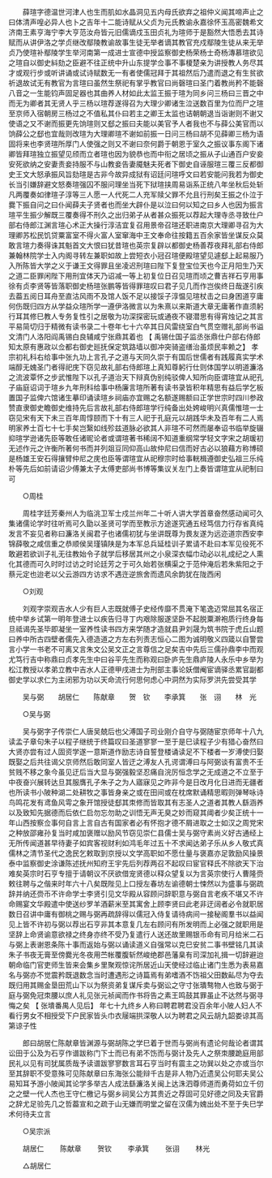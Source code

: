 <!-- { "loadSidebar": true } -->
　　薛瑄字德温世河津人也生而肌如水晶洞见五内母氏欲弃之祖仲义闻其啼声止之曰体清声喤必异人也卜之吉年十二能诗赋从父贞为元氏教谕永嘉徐怀玉高密魏希文济南王素亨海宁李大亨范汝舟皆元旧儒谪戍玉田贞礼为瑄师于是豁然大悟悉去其诗赋而从讲伊洛之学贞继改鄢陵教谕故事生徒无举者谪其教官充戍鄢陵生徒从来无举贞乃使瑄补鄢陵学生举河南第一成进士宣德中授监察御史杨荣杨士奇杨漙慕瑄欲见之瑄自以御史紏劾之臣避不往正统中升山东提学佥事不事榎楚亲为讲授教人务尽其才或观行步或听讲诵或试诗赋数无一有者使儒冠拜于其祖然后乃遣而退之有生贫欲祈退故试无有教官为言瑄曰虽然生祭祀有掌乎教官曰尚磬瑄曰圣门着教尚矜不能磬八音之一生能钧声固足器也其曲养人材如此太监王振于瑄为同乡问三杨曰三晋之中而无为卿者其无贤人乎三杨以瑄荐遂得召为大理少卿诸生泣送数百里为位而尸之瑄至京师入宿朝房三杨过之不值私其仆曰若主之卿王太监也诘朝朝退当诣谢则不谢又使语之又不谢而振更先饷瑄则又郄之振曰夫能以美官予人者我也不与薛公美官而以饷薛公之郄也宜哉则改瑄为大理卿瑄不谢如前振一日问三杨曰胡不见薛卿三杨为语固将来也李贤瑄所厚门人使强之则又不谢曰奈何爵于朝恩于室久之振议事东阁下诸卿皆拜瑄独立振望见颀而立者瑄也因为貌恭也而中衔之居顷之振从子山通百户安妾安死欲纳之安妻责妾持服不与山教妾告妻魇魅夫死者下御史自诬服瑄三覆三反都御史王文大怒承振风旨劾瑄是古非今故异成狱有诏廷问瑄呼文曰若安能问我若为御史长当引嫌辞避文怒奏瑄强囚不服问理坐当死下狱瑄挟周易诣系正统八年坐秋后处斩凡两覆奏如律瑄子淳等三人愿一人代死二人充军赎父罪不允且行刑矣王振之仆泣于爨下振自问之曰仆闻薛夫子贤者也而坐大辟仆是以泣曰何以知之曰乡人也因为振言瑄平生振少解既三覆奏得不刑久之出归弟子从者甚众振死以荐起大理寺丞寻致仕户部右侍郎江渊言瑄心术正大操行淳洁宜复召用景帝召瑄还职进南京大理卿寻召为大理卿苏松民饥贷粟富室不得火富人室窜海中王文奉命往按籍五百余家皆坐谋反众莫敢言瑄力奏得诛其魁首文大恨曰犹昔瑄也英宗复辟以都御史杨善荐夜拜礼部右侍郎兼翰林院学士入内阁寻转左兼职如故上尝短衣小冠召瑄便殿瑄望见遽郄上起易服乃入所陈皆大学之义于谦王文得罪且坐凌迟刑瑄曰陛下复登宝位天也今正月阳生乃天之道二臣罪闲陛下用刑宜体天乃诏减一等上初复位日召见瑄而顷之曹吉祥石亨用事徐有贞李贤等皆落职御史杨瑄张鹏等皆得罪瑄叹曰君子见几而作岂俟终日哉遂引疾去葢五阅日耳舟至直沽风雨不及馆人饭不足以接馁子淳愠见瑄杖击之曰身困道亨庸何伤既归四方从学益众瑄所学一遵伊洛微言以为朱熹以来斯道大章无庸著作直须躬行耳其修巳教人专务复性引之居敬为功深探密玩或通夜不寝潜思有得宵烛记之其言平易简切归于精微有读书录二十卷年七十六卒其日风雷绕室白气贯空赠礼部尚书谥文清门人洛阳阎禹锡白良辅咸宁张鼎其着也 【 禹锡仕国子监丞张鼎仕户部右侍郎知太原有惠政以佥都右御史廵抚保定筑路墙以御冲突骑盗缮治虽烦民率赖之】 孝宗初礼科右给事中张九功上言孔子之道与天同久崇于有国后世儒者有践履真实学术端醇无媿圣门者得祀庑下窃见故礼部右侍郎瑄上真知尊躬行仕则体国学以明道濂洛之流波覃怀之步武惟陛下以孔子道治天下辩真伪别纯驳俾人知所向臣谓瑄宜从祀孔子庙庭诏词于瑄乡九年刑科给事中杨廉言瑄所著有读书录皆积年精思有益后学乞板置国子监俾六馆诸生摹印诵读瑄乡祠庙亦宜赐之名额遂赐额曰正学世宗时四川参政赞直隶御史瞻御史维持先后言故礼部右侍郎瑄学行纯备出处姱峻明兴真儒惟瑄一士窃见宋有天下未三百年周惇颐而下十有三人祀于孔庭元以胡践华未及百年有二人焉明家养士百七十七手矣岂繄如线殄兹道脉必欲其人非瑄不可然而屡奉诏书临举旋辍抑瑄学逊诸先臣等敢任诸昵论者或谓瑄著书稀阔不知道重纲常学轻文字宋之胡瑗初无述作元之许衡所著何书而并列爼豆同仰高山故仲尼曰信而好古必以狼藉方称博硕是杨雄王安石得攘臂仲尼之庑也臣等谓瑄宜从祀穆宗时给事輄楫遵御史弘祖三乐纯朴等先后如前请诏少傅兼太子太傅吏部尚书博等集议关左门上奏皆谓瑄宜从祀制曰可 

　　○周桂 

　　周桂字廷芳秦州人为临洮卫军士戍兰州年二十听人讲大学首章奋然感动闻可久集诸儒论学时往听焉可久勖以圣贤可学而至教示方途遂究通五经笃信力行存省真纯发言不妄见者称曰濂洛关闽君子也诸儒初犹与坐讲既尊为畏友遂为远迩道宗西安李锦薛敬之咸信重之恭顺侯吴瑾镇陕是为本军总兵延桂训子累请不赴曰本军见役死不敢避若欲训子礼无往教始令子就学后移居其州之小泉深衣幅巾动必以礼成纪之人熏化其德而可久时时过访之时论廷芳之于可久始若张横渠之于范仲淹后若朱紫阳之于蔡元定也迨老以父云游四方访求不遇迕逆旅舍而遗风余韵犹在陇西闲 

　　○刘观 

　　刘观字崇观吉水人少有巨人志既就傅子史经传靡不贯淹下笔逸迈常屈其名宿正统中举乡试第一明年登进士以疾告归寻丁内艰除服遂坚卧不起脱粟澣袍质行终身每旦祗谒先圣毕即凝坐一室养性读书四方来学随才造就县尹刘晟为筑书院于虎丘山题曰养中所古四壁者儒先入德造道之方左右列责志恒心二图为诚明敬义四箴以自警尝言小学一书老不可离又言朱文公吴文正之言尊信之足矣吉中先后三儒孙鼎李中而观尤笃行吉中称鼎曰贞孝先生中曰谷平先生而称观曰卧庐先生鼎庐陵人永乐中乡举为松江教授以孝弟立教中吉水人正德甲戌进士为刑部主事论妖僧阉宦谪驿丞累官副都御史学以求仁为主闭邪为功以天命流行何思何虑心中洞然为实际罗洪先尝受其学 

　　吴与弼　　胡居仁　　陈献章　　贺　钦　　李承箕　　张　诩　　林　光 

　　○吴与弼 

　　吴与弼字子传崇仁人唐吴兢后也父溥国子司业刚介自守与弼随宦京师年十八九读孟子章句朱子以程子继统于终篇叹曰圣道寥寥一至于是巳读程子少有猎心奋然曰大贤亦尝有过人固资学遂一意斯道作励志诗自誓登楼诵读足不下楼者一岁溥使归娶既娶之后共往谒父京师然后敢同室人皆迂之溥友人孔谔谓溥曰与阿弼谈有富贵不壬贫贱不移之象今虽见迂后当大显与弼强毅坚忍痛自浣厉恒念学之无成道之不立至于中夜奋兴展转达旦其服膺孔子朱子之为人寤寐见之昨非今是日改月化日进而无疆者也所读书小陂种湖二处耕牧之事皆身亲之或在田间或在枕席默诵精思暇则弹琴咏诗鸟鸣花发有鸢鱼风雩之象开馆授徒郄其朿修而皆取其有志圣人之道者其教人繇涵养以及致知先据德而后依仁启勿忘勿助之训悟无声无臭之妙而窥其阈者少矣正统十一年山西按察佥事何自言上言自古有国家者必有怀抱才德不屑进取之士如汉之周党宋之种放邵雍孙复当时咸加褒赠以励风节窃见崇仁县儒士吴与弼守素尚义好古通经上无所传闻道甚早待妻子如宾客视财利如鸿毛年过五十不求闻达弟子乐从乡人敬式真儒林之清节圣代之逸民乞敕取到京授以文学高职如不愿仕量与褒嘉亦足敦励风操景泰中监察御史涂谦陈述抚州知府王宇先后列荐两召不起叹曰宦官释氏不除欲天下治难矣英宗时石亨专擅于请朝议不厌欲借宠贤德以释众望复以为言英宗使行人曹隆赍敕往聘与之偕来时年六十八矣既陛见上口授左春坊左谕德朝士悚然以为盛事与弼疏辞并纳还赍币不许命学士李贤引见文华殿从容顾问辞职意与弼自言老疾不堪又不许命赐宴文华殿遣中使送纱罗羊酒薪米至其寓舍上顾李贤曰此老非迂阔者必令就职居数日召讲中庸有御桃之赐与弼再疏辞得以儒冠入侍复请待病间一接秘阁羣书以益闻见上皆不许初与弼以荐出石亨非其本意复几左右顾问有所发明而上必强之就职用是坚辞上命贤谕意欲禄之终身亦终不受乃复遣行人送还故里赐银币命有司月给米二石与弼上表谢恩条陈十事而返始与弼以诵读道义自强常以克巳安贫二事书壁铭几其读朱子书夜无膏至傍爨光冬夜用苎帐覆腹斩然峻绝郡邑藩臬有司深加礼揖一切辞避迨朝命临门官吏师生皆来会集乡里聚观惊诧所居近山天使经过临止诸门生悉为表易嘉名与弼亦不觉震矜既退数念当时遭遇形之诗篇焉有弟嗜酒不饬祖父田数畆尽为夺去既归用其赐金垦田荒山下以为祭资弟复谋斥卖与弼讼之守寸张璝骜物人也致与弼于庭与弼免冠朿腰以庶人礼见张元祯闻而作书将告之素王鸣鼓其罪虽止不达然与弼寻悔之矣 【 张墤番禺人见后】 年七十九终乡人称曰聘君聘君没百余年小陂人妇人不看行男女不相授受下户民家皆头巾衣屦端拱深敬人以为聘君之风云胡九韶娄谅其高第谅子性 

　　郎曰胡居仁陈献章皆渊源与弼胡陈之学巳着于世而与弼尚有遗论何哉论者谓其讼田于公及为石亨作谱跋称门下士而已有弟不饬而与弼计及先人之祭朿腰跪庭用部民礼以见有司犹属质哉予读谱跋寥寥数言耳石亨当时有震主之功巽以处之亦或当尔至其辞职不受意殊可见陈献章曰东海张公能辩千古是非人物乃近遗吴公何耶夫吴公易知耳予游小陂闻其论学多举古人成法繇濂洛关闽上达洙泗尊师道而勇荷如立千仞之之壁一代人杰也王守仁檄记与弼乡祠吴公方其贵近之荐固可见好德之同及夫官爵之辞尤足验先几之哲葢宣和之疏于山无嫌而明堂之留在汉儒为媿出处不至于失巳学术何待夫立言 

　　○吴宗派 

　　胡居仁 
　　陈献章 
　　贺钦 
　　李承箕 
　　张诩 
　　林光 

　　△胡居仁 

